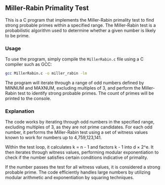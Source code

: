 ## Miller-Rabin Primality Test

This is a C program that implements the Miller-Rabin primality test to find strong probable primes within a specified range. The Miller-Rabin test is a probabilistic algorithm used to determine whether a given number is likely to be prime.

### Usage

To use the program, simply compile the `MillerRabin.c` file using a C compiler such as GCC:

```bash
gcc MillerRabin.c -o miller_rabin -lm
```
The program will iterate through a range of odd numbers defined by MINNUM and MAXNUM, excluding multiples of 3, and perform the Miller-Rabin test to identify strong probable primes. The count of primes will be printed to the console.

### Explanation
The code works by iterating through odd numbers in the specified range, excluding multiples of 3, as they are not prime candidates. For each odd number, it performs the Miller-Rabin test using a set of witness values known to work for numbers up to 4,759,123,141.

Within the test loop, it calculates k = n - 1 and factors k - 1 into d × 2^e. It then iterates through witness values, performing modular exponentiation to check if the number satisfies certain conditions indicative of primality.

If the number passes the test for all witness values, it is considered a strong probable prime. The code efficiently handles large numbers by utilizing modular arithmetic and exponentiation by squaring techniques.